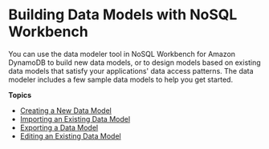 # Building Data Models with NoSQL Workbench<a name="workbench.Modeler"></a>

You can use the data modeler tool in NoSQL Workbench for Amazon DynamoDB to build new data models, or to design models based on existing data models that satisfy your applications' data access patterns\. The data modeler includes a few sample data models to help you get started\.

**Topics**
+ [Creating a New Data Model](workbench.Modeler.CreateNew.md)
+ [Importing an Existing Data Model](workbench.Modeler.ImportExisting.md)
+ [Exporting a Data Model](workbench.Modeler.ExportModel.md)
+ [Editing an Existing Data Model](workbench.Modeler.Edit.md)